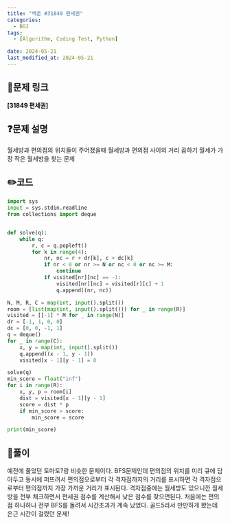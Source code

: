 ```yaml
---
title: "백준 #31849 편세권"
categories:
  - BOJ
tags:
  - [Algorithm, Coding Test, Python]

date: 2024-05-21
last_modified_at: 2024-05-21
---
```


## :link:문제 링크

<a href="https://www.acmicpc.net/problem/31849" style="text-decoration:none; color:black; font-weight:bold" target="_blank">[31849 편세권]</a>

## :question:문제 설명

월세방과 편의점의 위치들이 주어졌을때 월세방과 편의점 사이의 거리 곱하기 월세가 가장 작은 월세방을 찾는 문제

## :pencil2:코드

```python
import sys
input = sys.stdin.readline
from collections import deque


def solve(q):
    while q:
        r, c = q.popleft()
        for k in range(4):
            nr, nc = r + dr[k], c + dc[k]
            if nr < 0 or nr >= N or nc < 0 or nc >= M:
                continue
            if visited[nr][nc] == -1:
                visited[nr][nc] = visited[r][c] + 1
                q.append((nr, nc))

N, M, R, C = map(int, input().split())
room = [list(map(int, input().split())) for _ in range(R)]
visited = [[-1] * M for _ in range(N)]
dr = [-1, 1, 0, 0]
dc = [0, 0, -1, 1]
q = deque()
for _ in range(C):
    x, y = map(int, input().split())
    q.append((x - 1, y - 1))
    visited[x - 1][y - 1] = 0

solve(q)
min_score = float("inf")
for i in range(R):
    x, y, p = room[i]
    dist = visited[x - 1][y - 1]
    score = dist * p
    if min_score > score:
        min_score = score

print(min_score)
```

## :memo:풀이

예전에 풀었던 토마토?랑 비슷한 문제이다. BFS문제인데 편의점의 위치를 미리 큐에 담아두고 동시에 퍼뜨려서 편의점으로부터 각 격자점까지의 거리를 표시하면 각 격자점으로부터 편의점까지 가장 가까운 거리가 표시된다. 격자점중에는 월세방도 있으니깐 월세방을 전부 체크하면서 편세권 점수를 계산해서 낮은 점수를 찾으면된다.
처음에는 편의점 하나하나 전부 BFS를 돌려서 시간초과가 계속 났었다. 골드5라서 만만하게 봤는데 은근 시간이 걸렸던 문제!
